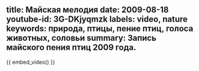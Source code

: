 title: Майская мелодия
date: 2009-08-18
youtube-id: 3G-DKjyqmzk
labels: video, nature
keywords: природа, птицы, пение птиц, голоса животных, соловьи
summary: Запись майского пения птиц 2009 года.
---

{{ embed_video() }}
